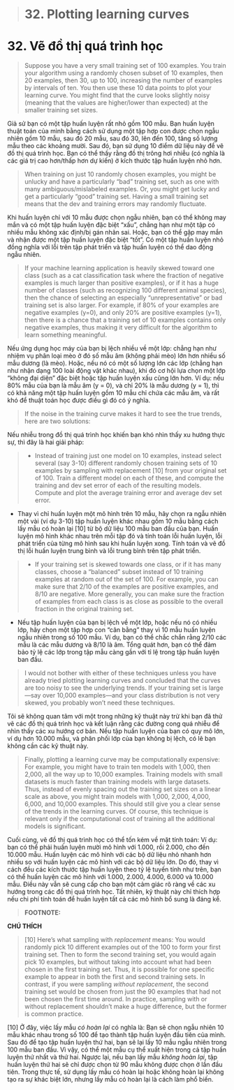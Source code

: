 > # 32. Plotting learning curves

# 32. Vẽ đồ thị quá trình học


> Suppose you have a very small training set of 100 examples. You train your algorithm using a randomly chosen subset of 10 examples, then 20 examples, then 30, up to 100, increasing the number of examples by intervals of ten. You then use these 10 data points to plot your learning curve. You might find that the curve looks slightly noisy (meaning that the values are higher/lower than expected) at the smaller training set sizes.

Giả sử bạn có một tập huấn luyện rất nhỏ gồm 100 mẫu. Bạn huấn luyện thuật toán của mình bằng cách sử dụng một tập hợp con được chọn ngẫu nhiên gồm 10 mẫu, sau đó 20 mẫu, sau đó 30, lên đến 100, tăng số lượng mẫu theo các khoảng mười. Sau đó, bạn sử dụng 10 điểm dữ liệu này để vẽ đồ thị quá trình học. Bạn có thể thấy rằng đồ thị trông hơi nhiễu (có nghĩa là các giá trị cao hơn/thấp hơn dự kiến) ở kích thước tập huấn luyện nhỏ hơn.

> When training on just 10 randomly chosen examples, you might be unlucky and have a particularly “bad” training set, such as one with many ambiguous/mislabeled examples. Or, you might get lucky and get a particularly “good” training set. Having a small training set means that the dev and training errors may randomly fluctuate.

Khi huấn luyện chỉ với 10 mẫu được chọn ngẫu nhiên, bạn có thể không may mắn và có một tập huấn luyện đặc biệt “xấu”, chẳng hạn như một tập có nhiều mẫu không xác định/bị gán nhãn sai. Hoặc, bạn có thể gặp may mắn và nhận được một tập huấn luyện đặc biệt “tốt”. Có một tập huấn luyện nhỏ đồng nghĩa với lỗi trên tập phát triển và tập huấn luyện có thể dao động ngẫu nhiên.

> If your machine learning application is heavily skewed toward one class (such as a cat classification task where the fraction of negative examples is much larger than positive examples), or if it has a huge number of classes (such as recognizing 100 different animal species), then the chance of selecting an especially “unrepresentative” or bad training set is also larger. For example, if 80% of your examples are negative examples (y=0), and only 20% are positive examples (y=1), then there is a chance that a training set of 10 examples contains only negative examples, thus making it very difficult for the algorithm to learn something meaningful.

Nếu ứng dụng học máy của bạn bị lệch nhiều về một lớp: chẳng hạn như nhiệm vụ phân loại mèo ở đó số mẫu âm (không phải mèo) lớn hơn nhiều số mẫu dương (là mèo). Hoặc, nếu nó có một số lượng lớn các lớp (chẳng hạn như nhận dạng 100 loài động vật khác nhau), khi đó cơ hội lựa chọn một lớp “không đại diện” đặc biệt hoặc tập huấn luyện xấu cũng lớn hơn. Ví dụ: nếu 80% mẫu của bạn là mẫu âm (y = 0), và chỉ 20% là mẫu dương (y = 1), thì có khả năng một tập huấn luyện gồm 10 mẫu chỉ chứa các mẫu âm, và rất khó để thuật toán học được điều gì đó có ý nghĩa.

> If the noise in the training curve makes it hard to see the true trends, here are two solutions:

Nếu nhiễu trong đồ thị quá trình học khiến bạn khó nhìn thấy xu hướng thực sự, thì đây là hai giải pháp:


> * Instead of training just one model on 10 examples, instead select several (say 3-10) different randomly chosen training sets of 10 examples by sampling with replacement [10] from your original set of 100. Train a different model on each of these, and compute the training and dev set error of each of the resulting models. Compute and plot the average training error and average dev set error.

* Thay vì chỉ huấn luyện một mô hình trên 10 mẫu, hãy chọn ra ngẫu nhiên một vài (ví dụ 3-10) tập huấn luyện khác nhau gồm 10 mẫu bằng cách lấy mẫu có hoàn lại [10] từ bộ dữ liệu 100 mẫu ban đầu của bạn. Huấn luyện mô hình khác nhau trên mỗi tập đó và tính toán lỗi huấn luyện, lỗi phát triển của từng mô hình sau khi huấn luyện xong. Tính toán và vẽ đồ thị lỗi huấn luyện trung bình và lỗi trung bình trên tập phát triển.

> * If your training set is skewed towards one class, or if it has many classes, choose a “balanced” subset instead of 10 training examples at random out of the set of 100. For example, you can make sure that 2/10 of the examples are positive examples, and 8/10 are negative. More generally, you can make sure the fraction of examples from each class is as close as possible to the overall fraction in the original training set.

* Nếu tập huấn luyện của bạn bị lệch về một lớp, hoặc nếu nó có nhiều lớp, hãy chọn một tập hợp con “cân bằng” thay vì 10 mẫu huấn luyện ngẫu nhiên trong số 100 mẫu. Ví dụ, bạn có thể chắc chắn rằng 2/10 các mẫu là các mẫu dương và 8/10 là âm. Tổng quát hơn, bạn có thể đảm bảo tỷ lệ các lớp trong tập mẫu càng gần với tỉ lệ trong tập huấn luyện ban đầu.


> I would not bother with either of these techniques unless you have already tried plotting learning curves and concluded that the curves are too noisy to see the underlying trends. If your training set is large—say over 10,000 examples—and your class distribution is not very skewed, you probably won’t need these techniques.

Tôi sẽ không quan tâm với một trong những kỹ thuật này trừ khi bạn đã thử vẽ các đồ thị quá trình học và kết luận rằng các đường cong quá nhiễu để nhìn thấy các xu hướng cơ bản. Nếu tập huấn luyện của bạn có quy mô lớn, ví dụ hơn 10.000 mẫu, và phân phối lớp của bạn không bị lệch, có lẽ bạn không cần các kỹ thuật này.


> Finally, plotting a learning curve may be computationally expensive: For example, you might have to train ten models with 1,000, then 2,000, all the way up to 10,000 examples. Training models with small datasets is much faster than training models with large datasets. Thus, instead of evenly spacing out the training set sizes on a linear scale as above, you might train models with 1,000, 2,000, 4,000, 6,000, and 10,000 examples. This should still give you a clear sense of the trends in the learning curves. Of course, this technique is relevant only if the computational cost of training all the additional models is significant.

Cuối cùng, vẽ đồ thị quá trình học có thể tốn kém về mặt tính toán: Ví dụ: bạn có thể phải huấn luyện mười mô hình với 1.000, rồi 2.000, cho đến 10.000 mẫu. Huấn luyện các mô hình với các bộ dữ liệu nhỏ nhanh hơn nhiều so với huấn luyện các mô hình với các bộ dữ liệu lớn. Do đó, thay vì cách đều các kích thước tập huấn luyện theo tỷ lệ tuyến tính như trên, bạn có thể huấn luyện các mô hình với 1.000, 2.000, 4.000, 6.000 và 10.000 mẫu. Điều này vẫn sẽ cung cấp cho bạn một cảm giác rõ ràng về các xu hướng trong các đồ thị quá trình học. Tất nhiên, kỹ thuật này chỉ thích hợp nếu chi phí tính toán để huấn luyện tất cả các mô hình bổ sung là đáng kể.

> **FOOTNOTE:**

**CHÚ THÍCH**

> [10] Here’s what sampling ​with *replacement​* means: You would randomly pick 10 different examples out of the 100 to form your first training set. Then to form the second training set, you would again pick 10 examples, but without taking into account what had been chosen in the first training set. Thus, it is possible for one specific example to appear in both the first and second training sets. In contrast, if you were sampling ​*without replacement*,​ the second training set would be chosen from just the 90 examples that had not been chosen the first time around. In practice, sampling with or without replacement shouldn’t make a huge difference, but the former is common practice.

[10] Ở đây, việc lấy mẫu *có hoàn lại* có nghĩa là: Bạn sẽ chọn ngẫu nhiên 10 mẫu khác nhau trong số 100 để tạo thành tập huấn luyện đầu tiên của mình. Sau đó để tạo tập huấn luyện thứ hai, bạn sẽ lại lấy 10 mẫu ngẫu nhiên trong 100 mẫu ban đầu. Vì vậy, có thể một mẫu cụ thể xuất hiện trong cả tập huấn luyện thứ nhất và thứ hai. Ngược lại, nếu bạn lấy mẫu *không hoàn lại*, tập huấn luyện thứ hai sẽ chỉ được chọn từ 90 mẫu không được chọn ở lần đầu tiên. Trong thực tế, sử dụng lấy mẫu có hoàn lại hoặc không hoàn lại không tạo ra sự khác biệt lớn, nhưng lấy mẫu có hoàn lại là cách làm phổ biến.
